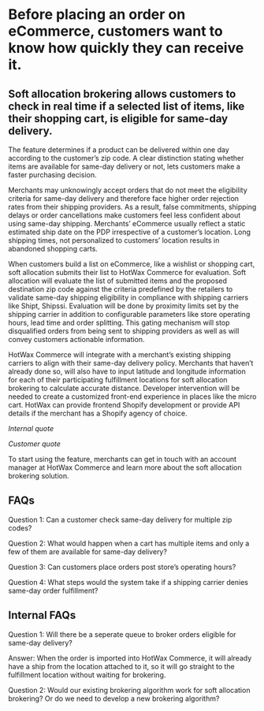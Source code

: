 # Before placing an order on eCommerce, customers want to know how quickly they can receive it.

## Soft allocation brokering allows customers to check in real time if a selected list of items, like their shopping cart, is eligible for same-day delivery.

The feature determines if a product can be delivered within one day according to the customer’s zip code. A clear distinction stating whether items are available for same-day delivery or not, lets customers make a faster purchasing decision.

Merchants may unknowingly accept orders that do not meet the eligibility criteria for same-day delivery and therefore face higher order rejection rates from their shipping providers. As a result, false commitments, shipping delays or order cancellations make customers feel less confident about using same-day shipping. Merchants’ eCommerce usually reflect a static estimated ship date on the PDP irrespective of a customer’s location. Long shipping times, not personalized to customers’ location results in abandoned shopping carts.

When customers build a list on eCommerce, like a wishlist or shopping cart, soft allocation submits their list to HotWax Commerce for evaluation. Soft allocation will evaluate the list of submitted items and the proposed destination zip code against the criteria predefined by the retailers to validate same-day shipping eligibility in compliance with shipping carriers like Shipt, Shipssi. Evaluation will be done by proximity limits set by the shipping carrier in addition to configurable parameters like store operating hours, lead time and order splitting. This gating mechanism will stop disqualified orders from being sent to shipping providers as well as will convey customers actionable information.

HotWax Commerce will integrate with a merchant’s existing shipping carriers to align with their same-day delivery policy. Merchants that haven’t already done so, will also have to input latitude and longitude information for each of their participating fulfillment locations for soft allocation brokering to calculate accurate distance. Developer intervention will be needed to create a customized front-end experience in places like the micro cart. HotWax can provide frontend Shopify development or provide API details if the merchant has a Shopify agency of choice.

*Internal quote*

*Customer quote*

To start using the feature, merchants can get in touch with an account manager at HotWax Commerce and learn more about the soft allocation brokering solution.

## FAQs

Question 1: Can a customer check same-day delivery for multiple zip codes?

Question 2: What would happen when a cart has multiple items and only a few of them are available for same-day delivery? 

Question 3: Can customers place orders post store’s operating hours?

Question 4: What steps would the system take if a shipping carrier denies same-day order fulfillment?

## Internal FAQs

Question 1: Will there be a seperate queue to broker orders eligible for same-day delivery?

Answer: When the order is imported into HotWax Commerce, it will already have a ship from the location attached to it, so it will go straight to the fulfillment location without waiting for brokering.

Question 2: Would our existing brokering algorithm work for soft allocation brokering? Or do we need to develop a new brokering algorithm?